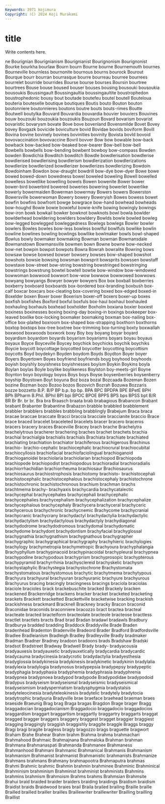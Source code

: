 ```yaml
---
Keywords: 3971 kojimura
Copyright: (C) 2024 Koji Murakami
---
```


# title

Write contents here.



ne Bourignian Bourignianism Bourignianist
Bourignonism Bourignonist Bourke bourkha bourlaw Bourn bourn Bourne bourne Bournemouth
bournes Bourneville bournless bournonite bournous bourns bourock Bourout Bourque bourr
bourran bourrasque bourre bourreau bourree bourrees bourrelet bourride bourrides Bourse
bourse bourses Boursin bourtree bourtrees Bouse bouse boused bouser bouses
bousing bousouki bousoukia bousoukis Boussingault Boussingaultia boussingaultite boustrophedon boustrophedonic bousy
bout boutade boutefeu boutel boutell Bouteloua bouteria bouteselle boutique boutiques
Boutis bouto Bouton bouton boutonniere boutonnieres boutons boutre bouts bouts-rimes
Boutte Boutwell boutylka Bouvard Bouvardia bouvardia bouvier bouviers Bouvines bouw
bouzouki bouzoukia bouzoukis Bouzoun Bovard bovarism bovarist bovaristic bovarysm bovate
Bove bove bovenland Bovensmilde Bovet Bovey bovey Bovgazk bovicide boviculture
bovid Bovidae bovids boviform Bovill Bovina bovine bovinely bovines bovinities
bovinity Bovista bovld bovoid bovovaccination bovovaccine Bovril bovver Bow bow
bowable bow-back bowback bow-backed bow-beaked bow-bearer Bow-bell bow-bell Bowbells bowbells
bow-bending bowbent bowboy bow-compass Bowden bowden Bowdichia Bowditch bowditch Bowdle
bowdlerisation bowdlerise bowdlerised bowdlerising bowdlerism bowdlerization bowdlerizations bowdlerize bowdlerized bowdlerizer
bowdlerizes bowdlerizing Bowdoin Bowdoinham Bowdon bow-draught bowdrill bow-dye bow-dyer Bowe
bowe bowed bowed-down bowedness bowel boweled boweling Bowell bowelled bowelless
bowellike bowelling bowels Bowen bowenite Bower bower bower-bird bowerbird bowered
boweries bowering bowerlet bowerlike bowerly bowermaiden Bowerman bowermay Bowers bowers
Bowerston Bowersville bowerwoman Bowery bowery Boweryish Bowes bowess bowet bowfin
bowfins bowfront bowge bowgrace bow-hand bowhead bowheads bow-houghd Bowie bowie
bowieful bowie-knife bowing bowingly bowings bow-iron bowk bowkail bowker bowknot
bowknots bowl bowla bowlder bowlderhead bowldering bowlders bowldery Bowlds bowle
bowled bowleg bow-legged bowlegged bowleggedness Bowlegs bowlegs Bowler bowler bowlers
Bowles bowles bow-less bowless bowlful bowlfuls bowlike bowlin bowline bowlines
bowling bowlings bowllike bowlmaker bowls bowl-shaped Bowlus bowly bowmaker bowmaking
Bowman bowman Bowmansdale Bowmanstown Bowmansville bowmen bown Bowne bowne bow-necked
bow-net bowpin bowpot bowpots Bowra Bowrah bowralite Bowring bows bowsaw
bowse bowsed bowser bowsery bowses bow-shaped bowshot bowshots bowsie bowsing
bowsman bowsprit bowsprits bowssen bowstaff bowstave bow-street bow-string bowstring bowstringed
bowstringing bowstrings bowstrung bowtel bowtell bowtie bow-window bow-windowed bowwoman bowwood
bowwort bow-wow bowwow bowwowed bowwows bowyang bowyangs Bowyer bowyer bowyers
Box box boxball boxberries boxberry boxboard boxboards box-bordered box-branding boxbush
box-calf boxcar boxcars box-cleating box-covering boxed box-edged boxed-in Boxelder boxen
Boxer boxer Boxerism boxer-off boxers boxer-up boxes boxfish boxfishes Boxford
boxful boxfuls box-haul boxhaul boxhauled boxhauling boxhauls boxhead boxholder Boxholm
boxiana boxier boxiest boxiness boxinesses boxing boxing-day boxing-in boxings boxkeeper
box-leaved boxlike box-locking boxmaker boxmaking boxman box-nailing box-office box-plaited boxroom
box-shaped box-strapping boxthorn boxthorns boxtop boxtops box-tree boxtree box-trimming box-turning
boxty boxwallah boxwood boxwoods boxwork boxy Boy boy boyang boyar
boyard boyardism boyardom boyards boyarism boyarisms boyars boyau boyaus boyaux
Boyce Boyceville Boycey boychick boychicks boychik boychiks Boycie boycott boycottage
boycotted boycotter boycotting boycottism boycotts Boyd boydekyn Boyden boydom Boyds
Boydton Boyer boyer Boyers Boyertown Boyes boyfriend boyfriends boyg boyhood
boyhoods boyish boyishly boyishness boyishnesses boyism Boykin Boykins boyla Boylan
boylas Boyle boylike boylikeness Boylston boy-meets-girl Boyne Boynton boyo boyology
boyos Boys boys Boyse boysenberries boysenberry boyship Boystown Boyt boyuna
Boz boza bozal Bozcaada Bozeman Bozen bozine Bozman bozo Bozoo
bozos Bozovich Bozrah Bozuwa Bozzaris bozze bozzetto B.P. B/P BP
b.p. bp bp. BPA BPC BPDPA BPE BPetE BPH BPh
BPharm B.Phil. BPhil BPI bpi BPOC BPOE BPPS BPS bps
BPSS bpt B/R BR Br Br. br br. Bra bra
Braasch braata brab brabagious Brabancon Brabant brabant Brabanter Brabantine Brabazon
brabble brabbled brabblement brabbler brabblers brabbles brabbling brabblingly Brabejum Braca
braca bracae braccae braccate Bracci braccia bracciale braccianite braccio Brace
brace braced bracelet braceleted bracelets bracer bracero braceros bracers bracery
braces Braceville Bracey brach brache Brachelytra brachelytrous bracherer brachering braches
brachet brachets brachia brachial brachialgia brachialis brachials Brachiata brachiate brachiated
brachiating brachiation brachiator brachiferous brachigerous Brachinus brachio- brachio-cephalic brachiocephalic brachiocrural
brachiocubital brachiocyllosis brachiofacial brachiofaciolingual brachioganoid Brachioganoidei brachiolaria brachiolarian brachiopod Brachiopoda
brachiopode brachiopodist brachiopodous brachioradial brachioradialis brachiorrhachidian brachiorrheuma brachiosaur Brachiosaurus brachiosaurus
brachiostrophosis brachiotomy brachisto- brachistocephali brachistocephalic brachistocephalous brachistocephaly brachistochrone brachistochronic brachistochronous
brachium brachman brachs brachtmema brachy- brachyaxis brachycardia brachycatalectic brachycephal brachycephales
brachycephali brachycephalic brachycephalies brachycephalism brachycephalization brachycephalize brachycephalous brachycephaly Brachycera brachyceral
brachyceric brachycerous brachychronic brachycnemic Brachycome brachycranial brachycranic brachycrany brachydactyl brachydactylia
brachydactylic brachydactylism brachydactylous brachydactyly brachydiagonal brachydodrome brachydodromous brachydomal brachydomatic brachydome
brachydont brachydontism brachyfacial brachyglossal brachygnathia brachygnathism brachygnathous brachygrapher brachygraphic brachygraphical
brachygraphy brachyhieric brachylogies brachylogy brachymetropia brachymetropic Brachyoura brachyphalangia Brachyphyllum brachypinacoid
brachypinacoidal brachypleural brachypnea brachypodine brachypodous brachyprism brachyprosopic brachypterous brachypyramid brachyrrhinia
brachysclereid brachyskelic brachysm brachystaphylic Brachystegia brachystochrone Brachystomata brachystomatous brachystomous brachytic
brachytmema brachytypous Brachyura brachyural brachyuran brachyuranic brachyure brachyurous Brachyurus bracing
bracingly bracingness bracings braciola braciolas braciole bracioles brack brackebuschite bracked
Brackely bracken brackened Brackenridge brackens bracker bracket bracketed bracketing brackets
Brackett bracketted Brackettville bracketwise bracking brackish brackishness brackmard Bracknell Brackney
bracky Bracon braconid Braconidae braconids braconniere bracozzo bract bractea bracteal
bracteate bracted bracteiform bracteolate bracteole bracteose bractless bractlet bractlets bracts
Brad brad Bradan bradawl bradawls Bradbury Bradburya bradded bradding Braddock
Braddyville Brade Braden bradenhead Bradenton Bradenville Bradeord Brader Bradford Bradfordsville
Bradlee Bradleianism Bradleigh Bradley Bradleyville Bradly bradmaker Bradman Bradner Bradney
bradoon bradoons brads Bradshaw Bradski bradsot Bradstreet Bradway Bradwell Brady
brady- bradyacousia bradyauxesis bradyauxetic bradyauxetically bradycardia bradycardic bradycauma bradycinesia bradycrotic
bradydactylia bradyesthesia bradyglossia bradykinesia bradykinesis bradykinetic bradykinin bradylalia bradylexia bradylogia
bradynosus bradypepsia bradypepsy bradypeptic bradyphagia bradyphasia bradyphemia bradyphrasia bradyphrenia bradypnea
bradypnoea bradypod bradypode Bradypodidae bradypodoid Bradypus bradyseism bradyseismal bradyseismic bradyseismical
bradyseismism bradyspermatism bradysphygmia bradystalsis bradyteleocinesia bradyteleokinesis bradytelic bradytely bradytocia bradytrophic
bradyuria Bradyville brae braeface braehead braeman braes braeside Braeunig Brag
brag Braga bragas Bragdon Brage brager Bragg braggadocian braggadocianism Braggadocio
braggadocio braggadocios braggardism braggart braggartism braggartly braggartry braggarts braggat bragged
bragger braggers braggery braggest bragget braggier braggiest bragging braggingly braggish
braggishly braggite braggle Braggs braggy Bragi bragi bragite bragless bragly
bragozzo brags braguette bragwort Braham Brahe Brahear Brahm brahm Brahma
brahma brahmachari Brahmahood Brahmaic Brahmajnana Brahmaloka Brahman brahman Brahmana Brahmanaspati
Brahmanda Brahmanee Brahmaness Brahmanhood Brahmani Brahmanic Brahmanical Brahmanis Brahmanism brahmanism
Brahmanist brahmanist Brahmanistic brahmanists Brahmanize Brahmans brahmans Brahmany brahmapootra Brahmaputra
brahmas Brahmi Brahmic brahmic Brahmin brahmin brahminee Brahminic Brahminical Brahminism
brahminism Brahminist brahminist brahminists Brahmins brahmins brahmism Brahmoism Brahms brahms
Brahmsian Brahmsite Brahui braid braided braider braiders braiding braidings Braidism
braidism Braidist braids Braidwood braies brail Braila brailed brailing Braille
braille Brailled brailled brailler brailles Braillewriter braillewriter Brailling brailling Braillist
